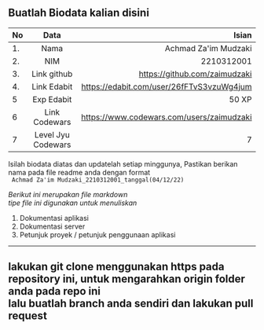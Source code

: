 **Buatlah Biodata kalian disini** <br />
----------------------------------------
|No | Data  | Isian|
|---|:-------:|------:|
|1. |Nama     |   Achmad Za'im Mudzaki    |
|2.| NIM        |   2210312001    |
|3. |Link github |  https://github.com/zaimudzaki    |
|4.| Link Edabit |    https://edabit.com/user/26fFTvS3vzuWg4jum  |
|5|Exp Edabit   |    50 XP   |
|6| Link Codewars| https://www.codewars.com/users/zaimudzaki     |
|7| Level Jyu Codewars| 7 |

Isilah biodata diatas dan updatelah setiap minggunya,
Pastikan berikan nama pada file readme anda dengan format <br/>
`
Achmad Za'im Mudzaki_2210312001_tanggal(04/12/22)` 

*Berikut ini merupakan file markdown <br/> tipe file ini digunakan untuk menuliskan*
1. Dokumentasi aplikasi
2. Dokumentasi server
3. Petunjuk proyek / petunjuk penggunaan aplikasi
----
**lakukan git clone menggunakan https pada repository ini, untuk mengarahkan origin folder anda pada repo ini<br/> lalu buatlah branch anda sendiri dan lakukan pull request**
----
